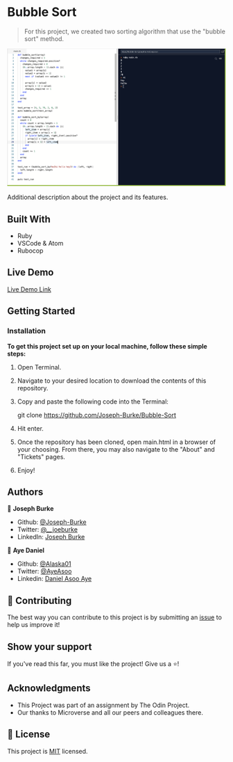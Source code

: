 # Bubble Sort

> For this project, we created two sorting algorithm that use the "bubble sort" method.

![screenshot](bubble-sort-screenshot.png)

Additional description about the project and its features.

## Built With

- Ruby
- VSCode & Atom
- Rubocop

## Live Demo

[Live Demo Link](https://livedemo.com)

## Getting Started

### Installation

**To get this project set up on your local machine, follow these simple steps:**

1. Open Terminal.

2. Navigate to your desired location to download the contents of this repository.

3. Copy and paste the following code into the Terminal:


    git clone https://github.com/Joseph-Burke/Bubble-Sort

4. Hit enter.

5. Once the repository has been cloned, open main.html in a browser of your choosing. From there, you may also navigate to the "About" and "Tickets" pages.

6. Enjoy!

## Authors

👤 **Joseph Burke**

- Github: [@Joseph-Burke](https://github.com/Joseph-Burke)
- Twitter: [@__joeburke](https://twitter.com/__joeburke)
- LinkedIn: [Joseph Burke](https://www.linkedin.com/in/joseph-burke-b7a8261a5)

👤 **Aye Daniel**

- Github: [@Alaska01](https://github.com/Alaska01)
- Twitter: [@AyeAsoo](https://twitter.com/AyeAsoo)
- Linkedin: [Daniel Asoo Aye](https://www.linkedin.com/in/daniel-asoo-aye-178500140/)

## 🤝 Contributing

The best way you can contribute to this project is by submitting an [issue](issues/) to help us improve it!

## Show your support

If you've read this far, you must like the project! Give us a ⭐️!

## Acknowledgments

- This Project was part of an assignment by The Odin Project.
- Our thanks to Microverse and all our peers and colleagues there.

## 📝 License

This project is [MIT](lic.url) licensed.

